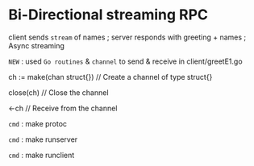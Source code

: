# Bi-Directional streaming RPC

client sends `stream` of names ; server responds with greeting + names ; Async streaming

`NEW` : used `Go routines` & `channel` to send & receive in client/greetE1.go

ch := make(chan struct{})  // Create a channel of type struct{}

close(ch)                 // Close the channel

<-ch                      // Receive from the channel

`cmd` : make protoc

`cmd` : make runserver

`cmd` : make runclient
